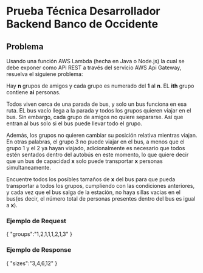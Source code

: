 # Prueba Técnica Desarrollador Backend Banco de Occidente

## Problema
Usando una función AWS Lambda (hecha en Java o Node.js) la cual se debe exponer como APi REST a través del servicio AWS Api Gateway, resuelva el siguiene problema:

Hay **n** grupos de amigos y cada grupo es numerado del **1** al **n**. EL **ith** grupo contiene **ai** personas.

Todos viven cerca de una parada de bus, y solo un bus funciona en esa ruta. EL bus vacío llega a la parada y todos los grupos quieren viajar en el bus.
Sin embargo, cada grupo de amigos no quiere separarse. Así que entran al bus solo si el bus puede llevar todo el grupo.

Además, los grupos no quieren cambiar su posición relativa mientras viajan. En otras palabras, el grupo 3 no puede viajar en el bus, a menos que el grupo 1 y el 2 ya hayan viajado, adicionalmente es necesario que todos estén sentados dentro del autobús en este momento, lo que quiere decir que un bus de capacidad **x** solo puede transportar **x** personas simultaneamente. 

Encuentre todos los posibles tamaños de **x** del bus para que pueda transportar a todos los grupos, cumpliendo con las condiciones anteriores, y cada vez que el bus salga de la estación, no haya sillas vacias en el bus(es decir, el número total de personas presentes dentro del bus es igual a **x**).

### Ejemplo de Request
{
    "groups":"1,2,1,1,1,2,1,3"
}

### Ejemplo de Response
{
    "sizes":"3,4,6,12"
}